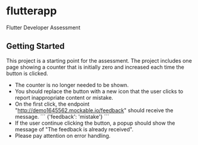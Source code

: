 # flutterapp

Flutter Developer Assessment

## Getting Started

This project is a starting point for the assessment. The project includes one page showing a counter that is initially zero and increased each time the button is clicked.

* The counter is no longer needed to be shown.
* You should replace the button with a new icon that the user clicks to report inappropriate content or mistake.
* On the first click, the endpoint "http://demo1645562.mockable.io/feedback" should receive the message. 
´´´
{'feedback': 'mistake'}
´´´
* If the user continue clicking the button, a popup should show the message of "The feedback is already received". 
* Please pay attention on error handling. 


